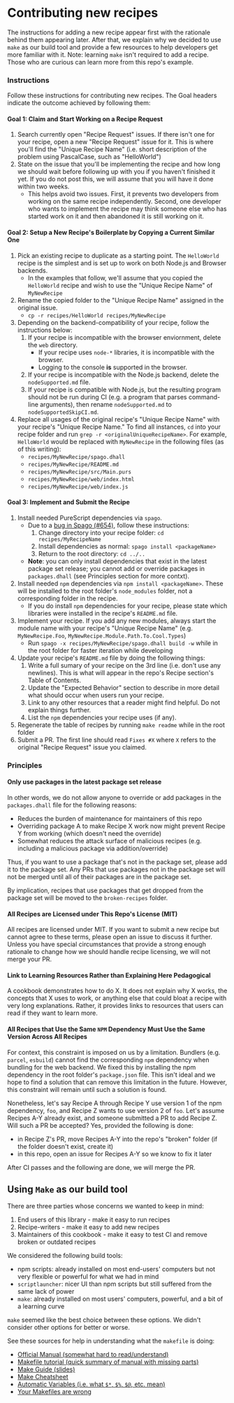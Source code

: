 # Contributing new recipes

The instructions for adding a new recipe appear first with the rationale behind them appearing later. After that, we explain why we decided to use `make` as our build tool and provide a few resources to help developers get more familiar with it. Note: learning `make` isn't required to add a recipe. Those who are curious can learn more from this repo's example.

### Instructions

Follow these instructions for contributing new recipes. The Goal headers indicate the outcome achieved by following them:

#### Goal 1: Claim and Start Working on a Recipe Request

1. Search currently open "Recipe Request" issues. If there isn't one for your recipe, open a new "Recipe Request" issue for it. This is where you'll find the "Unique Recipe Name" (i.e. short description of the problem using PascalCase, such as "HelloWorld")
1. State on the issue that you'll be implementing the recipe and how long we should wait before following up with you if you haven't finished it yet. If you do not post this, we will assume that you will have it done within two weeks.
    - This helps avoid two issues. First, it prevents two developers from working on the same recipe independently. Second, one developer who wants to implement the recipe may think someone else who has started work on it and then abandoned it is still working on it.

#### Goal 2: Setup a New Recipe's Boilerplate by Copying a Current Similar One

1. Pick an existing recipe to duplicate as a starting point. The `HelloWorld` recipe is the simplest and is set up to work on both Node.js and Browser backends.
    - In the examples that follow, we'll assume that you copied the `HelloWorld` recipe and wish to use the "Unique Recipe Name" of `MyNewRecipe`
1. Rename the copied folder to the "Unique Recipe Name" assigned in the original issue.
    - `cp -r recipes/HelloWorld recipes/MyNewRecipe`
1. Depending on the backend-compatibility of your recipe, follow the instructions below:
    1. If your recipe is incompatible with the browser enviornment, delete the `web` directory.
        - If your recipe uses `node-*` libraries, it is incompatible with the browser.
        - Logging to the console **is** supported in the browser.
    1. If your recipe is incompatible with the Node.js backend, delete the `nodeSupported.md` file.
    1. If your recipe is compatible with Node.js, but the resulting program should not be run during CI (e.g. a program that parses command-line arguments), then rename `nodeSupported.md` to `nodeSupportedSkipCI.md`.
1. Replace all usages of the original recipe's "Unique Recipe Name" with your recipe's "Unique Recipe Name." To find all instances, `cd` into your recipe folder and run `grep -r <originalUniqueRecipeName>`. For example, `HelloWorld` would be replaced with `MyNewRecipe` in the following files (as of this writing):
    - `recipes/MyNewRecipe/spago.dhall`
    - `recipes/MyNewRecipe/README.md`
    - `recipes/MyNewRecipe/src/Main.purs`
    - `recipes/MyNewRecipe/web/index.html`
    - `recipes/MyNewRecipe/web/index.js`

#### Goal 3: Implement and Submit the Recipe

1. Install needed PureScript dependencies via `spago`.
    - Due to a [bug in Spago (#654)](https://github.com/purescript/spago/issues/654), follow these instructions:
        1. Change directory into your recipe folder: `cd recipes/MyRecipeName`
        1. Install dependencies as normal: `spago install <packageName>`
        1. Return to the root directory: `cd ../..`
    - **Note**: you can only install dependencies that exist in the latest package set release; you cannot add or override packages in `packages.dhall` (see Principles section for more contxt).
1. Install needed `npm` dependencies via `npm install <packageName>`. These will be installed to the root folder's `node_modules` folder, not a corresponding folder in the recipe.
    - If you do install `npm` dependencies for your recipe, please state which libraries were installed in the recipe's `README.md` file.
1. Implement your recipe. If you add any new modules, always start the module name with your recipe's "Unique Recipe Name" (e.g. `MyNewRecipe.Foo`, `MyNewRecipe.Module.Path.To.Cool.Types`)
    - Run `spago -x recipes/MyNewRecipe/spago.dhall build -w` while in the root folder for faster iteration while developing
1. Update your recipe's `README.md` file by doing the following things:
    1. Write a full sumary of your recipe on the 3rd line (i.e. don't use any newlines). This is what will appear in the repo's Recipe section's Table of Contents.
    1. Update the "Expected Behavior" section to describe in more detail what should occur when users run your recipe.
    1. Link to any other resources that a reader might find helpful. Do not explain things further.
    1. List the `npm` dependencies your recipe uses (if any).
1. Regenerate the table of recipes by running `make readme` while in the root folder
1. Submit a PR. The first line should read `Fixes #X` where `X` refers to the original "Recipe Request" issue you claimed.

### Principles

#### Only use packages in the latest package set release

In other words, we do not allow anyone to override or add packages in the `packages.dhall` file for the following reasons:
- Reduces the burden of maintenance for maintainers of this repo
- Overriding package A to make Recipe X work now might prevent Recipe Y from working (which doesn't need the override)
- Somewhat reduces the attack surface of malicious recipes (e.g. including a malicious package via addition/override)

Thus, if you want to use a package that's not in the package set, please add it to the package set. Any PRs that use packages not in the package set will not be merged until all of their packages are in the package set.

By implication, recipes that use packages that get dropped from the package set will be moved to the `broken-recipes` folder.

#### All Recipes are Licensed under This Repo's License (MIT)

All recipes are licensed under MIT. If you want to submit a new recipe but cannot agree to these terms, please open an issue to discuss it further. Unless you have special circumstances that provide a strong enough rationale to change how we should handle recipe licensing, we will not merge your PR.

#### Link to Learning Resources Rather than Explaining Here Pedagogical

A cookbook demonstrates how to do X. It does not explain why X works, the concepts that X uses to work, or anything else that could bloat a recipe with very long explanations. Rather, it provides links to resources that users can read if they want to learn more.

#### All Recipes that Use the Same `NPM` Dependency Must Use the Same Version Across All Recipes

For context, this constraint is imposed on us by a limitation. Bundlers (e.g. `parcel`, `esbuild`) cannot find the corresponding `npm` dependency when bundling for the web backend. We fixed this by installing the npm dependency in the root folder's `package.json` file. This isn't ideal and we hope to find a solution that can remove this limitation in the future. However, this constraint will remain until such a solution is found.

Nonetheless, let's say Recipe A through Recipe Y use version 1 of the npm dependency, `foo`, and Recipe Z wants to use version 2 of `foo`. Let's assume Recipes A-Y already exist, and someone submitted a PR to add Recipe Z. Will such a PR be accepted? Yes, provided the following is done:
- in Recipe Z's PR, move Recipes A-Y into the repo's "broken" folder (if the folder doesn't exist, create it)
- in this repo, open an issue for Recipes A-Y so we know to fix it later

After CI passes and the following are done, we will merge the PR.

## Using `Make` as our build tool

There are three parties whose concerns we wanted to keep in mind:
1. End users of this library - make it easy to run recipes
1. Recipe-writers - make it easy to add new recipes
1. Maintainers of this cookbook - make it easy to test CI and remove broken or outdated recipes

We considered the following build tools:
- npm scripts: already installed on most end-users' computers but not very flexible or powerful for what we had in mind
- `scriptlauncher`: nicer UI than npm scripts but still suffered from the same lack of power
- `make`: already installed on most users' computers, powerful, and a bit of a learning curve

`make` seemed like the best choice between these options. We didn't consider other options for better or worse.

See these sources for help in understanding what the `makefile` is doing:
- [Official Manual (somewhat hard to read/understand)](https://www.gnu.org/software/make/manual/make.html)
- [Makefile tutorial (quick summary of manual with missing parts)](https://makefiletutorial.com/)
- [Make Guide (slides)](http://martinvseticka.eu/temp/make/normal.html)
- [Make Cheatsheet](http://eduardolezcano.com/wp-content/uploads/2016/06/make_cheatsheet.pdf)
- [Automatic Variables (i.e. what `$*`, `$%`, `$@`, etc. mean)](https://www.gnu.org/software/make/manual/make.html#Automatic-Variables)
- [Your Makefiles are wrong](https://tech.davis-hansson.com/p/make/)
